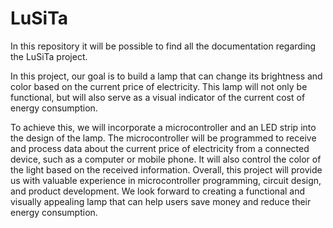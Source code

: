 # LuSiTa
 
 In this repository it will be possible to find all the documentation regarding the LuSiTa project.
 
 In this project, our goal is to build a lamp that can change its brightness and color based on the current price of electricity. This lamp will not only be functional, but will also serve as a visual indicator of the current cost of energy consumption.

To achieve this, we will incorporate a microcontroller and an LED strip into the design of the lamp. The microcontroller will be programmed to receive and process data about the current price of electricity from a connected device, such as a computer or mobile phone. It will also control the color of the light based on the received information.
Overall, this project will provide us with valuable experience in microcontroller programming, circuit design, and product development. We look forward to creating a functional and visually appealing lamp that can help users save money and reduce their energy consumption.



